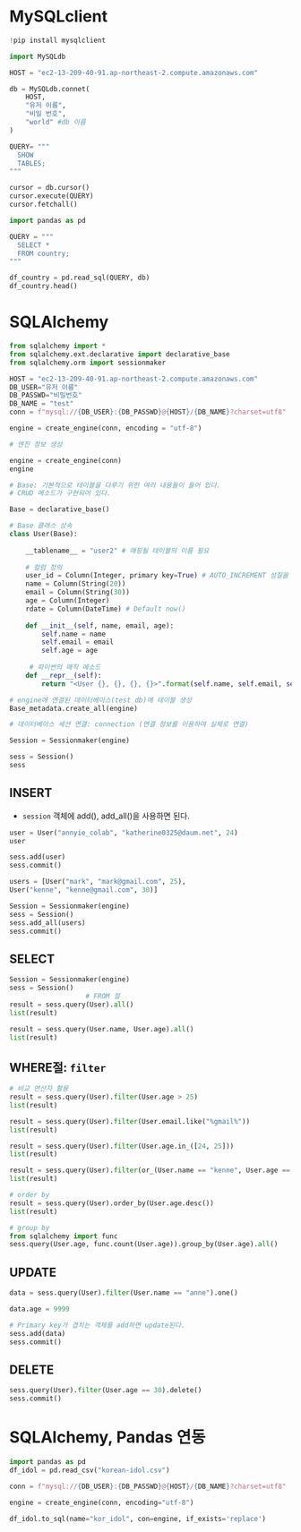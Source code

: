

# MySQLclient

```python
!pip install mysqlclient
```

```python
import MySQLdb
```

```python
HOST = "ec2-13-209-40-91.ap-northeast-2.compute.amazonaws.com"
```

```python
db = MySQLdb.connet(
	HOST,
	"유저 이름",
	"비밀 번호",
	"world" #db 이름
)
```

```python
QUERY= """ 
  SHOW
  TABLES;
"""

cursor = db.cursor()
cursor.execute(QUERY)
cursor.fetchall()
```

```python
import pandas as pd

QUERY = """
  SELECT *
  FROM country;
"""

df_country = pd.read_sql(QUERY, db)
df_country.head()
```



# SQLAlchemy

```python
from sqlalchemy import *
from sqlalchemy.ext.declarative import declarative_base
from sqlalchemy.orm import sessionmaker
```

```python
HOST = "ec2-13-209-40-91.ap-northeast-2.compute.amazonaws.com"
DB_USER="유저 이름"
DB_PASSWD="비밀번호"
DB_NAME = "test"
conn = f"mysql://{DB_USER}:{DB_PASSWD}@{HOST}/{DB_NAME}?charset=utf8"

engine = create_engine(conn, encoding = "utf-8")
```

```python
# 엔진 정보 생성

engine = create_engine(conn)
engine
```

```python
# Base: 기본적으로 테이블을 다루기 위한 여러 내용들이 들어 있다.
# CRUD 메소드가 구현되어 있다.

Base = declarative_base()

# Base 클래스 상속
class User(Base):
    
    __tablename__ = "user2" # 매핑될 테이블의 이름 필요
    
    # 컬럼 정의
    user_id = Column(Integer, primary key=True) # AUTO_INCREMENT 성질을 가지고 있음
    name = Column(String(20))
    email = Column(String(30))
    age = Column(Integer)
    rdate = Column(DateTime) # Default now()
    
    def __init__(self, name, email, age):
        self.name = name
        self.email = email
        self.age = age
        
     # 파이썬의 매직 메소드
    def __repr__(self):
        return "<User {}, {}, {}, {}>".format(self.name, self.email, self.age, self.rdate)
```

```python
# engine에 연결된 데이터베이스(test db)에 테이블 생성
Base_metadata.create_all(engine)
```

```python
# 데이터베이스 세션 연결: connection (연결 정보를 이용하여 실제로 연결)

Session = Sessionmaker(engine)

sess = Session()
sess
```



## INSERT

- `session` 객체에 add(), add_all()을 사용하면 된다.

```python
user = User("annyie_colab", "katherine0325@daum.net", 24)
user
```

```python
sess.add(user)
sess.commit()
```

```python
users = [User("mark", "mark@gmail.com", 25),
User("kenne", "kenne@gmail.com", 30)]

Session = Sessionmaker(engine)
sess = Session()
sess.add_all(users)
sess.commit()
```



## SELECT

```python
Session = Sessionmaker(engine)
sess = Session()
                   # FROM 절
result = sess.query(User).all()
list(result)
```

```python
result = sess.query(User.name, User.age).all()
list(result)
```



## WHERE절: `filter`

```python
# 비교 연산자 활용
result = sess.query(User).filter(User.age > 25)
list(result)
```

```python
result = sess.query(User).filter(User.email.like("%gmail%"))
list(result)
```

```python
result = sess.query(User).filter(User.age.in_([24, 25]))
list(result)
```

```python
result = sess.query(User).filter(or_(User.name == "kenne", User.age == 30))
list(result)
```

```python
# order by
result = sess.query(User).order_by(User.age.desc())
list(result)
```

```python
# group by
from sqlalchemy import func
sess.query(User.age, func.count(User.age)).group_by(User.age).all()
```



## UPDATE

```python
data = sess.query(User).filter(User.name == "anne").one()

data.age = 9999

# Primary key가 겹치는 객체를 add하면 update된다.
sess.add(data)
sess.commit()
```



## DELETE

```python
sess.query(User).filter(User.age == 30).delete()
sess.commit()
```



# SQLAlchemy, Pandas 연동

```python
import pandas as pd
df_idol = pd.read_csv("korean-idol.csv")

conn = f"mysql://{DB_USER}:{DB_PASSWD}@{HOST}/{DB_NAME}?charset=utf8"

engine = create_engine(conn, encoding="utf-8")

df_idol.to_sql(name="kor_idol", con=engine, if_exists='replace')
```

